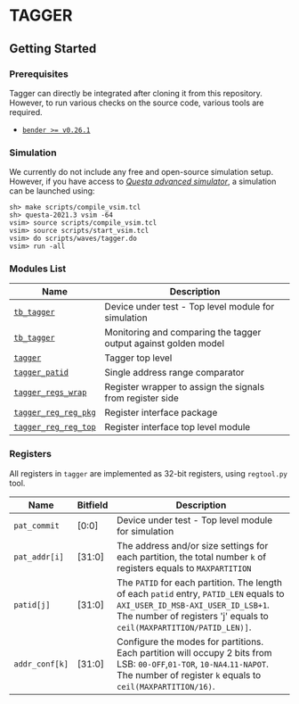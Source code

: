 # TAGGER

## Getting Started

### Prerequisites
Tagger can directly be integrated after cloning it from this repository. However, to run 
various checks on the source code, various tools are required.

- [`bender >= v0.26.1`](https://github.com/pulp-platform/bender)

### Simulation

We currently do not include any free and open-source simulation setup. However, if you have access to
[*Questa advanced simulator*](https://eda.sw.siemens.com/en-US/ic/questa/simulation/advanced-simulator/),
a simulation can be launched using:
```
sh> make scripts/compile_vsim.tcl
sh> questa-2021.3 vsim -64
vsim> source scripts/compile_vsim.tcl
vsim> source scripts/start_vsim.tcl
vsim> do scripts/waves/tagger.do
vsim> run -all
```
### Modules List

| Name                                                            | Description |
|-----------------------------------------------------------------|-------------|
| [`tb_tagger`](test/tb_tagger.sv)                                | Device under test - Top level module for simulation    |
| [`tb_tagger`](test/user_checker.sv)                             | Monitoring and comparing the tagger output against golden model |
| [`tagger`](src/tagger.sv)                                       | Tagger top level            |
| [`tagger_patid`](src/tagger_patid.sv)                           | Single address range comparator       |
| [`tagger_regs_wrap`](src/tagger_regs_wrap.sv)                   | Register wrapper to assign the signals from register side |
| [`tagger_reg_reg_pkg`](src/register/tagger_reg_reg_pkg.sv)      | Register interface package            |
| [`tagger_reg_reg_top`](src/register/tagger_reg_reg_top.sv)      | Register interface top level module            |

### Registers

All registers in `tagger` are implemented as 32-bit registers, using `regtool.py` tool.

| Name                       | Bitfield    | Description  |
|----------------------------|-------------|--------------|
| `pat_commit`               | \[0:0\]     | Device under test - Top level module for simulation    |
| `pat_addr[i]`              | \[31:0\]    | The address and/or size settings for each partition, the total number `k` of registers equals to `MAXPARTITION`    |
| `patid[j]`                 | \[31:0\]    | The `PATID` for each partition. The length of each `patid` entry, `PATID_LEN` equals to `AXI_USER_ID_MSB-AXI_USER_ID_LSB+1`. The number of registers 'j' equals to `ceil(MAXPARTITION/PATID_LEN)]`. |
| `addr_conf[k]`             | \[31:0\]    | Configure the modes for partitions. Each partition will occupy 2 bits from LSB: `00-OFF`,`01-TOR`, `10-NA4`.`11-NAPOT`. The number of register `k` equals to `ceil(MAXPARTITION/16)`. |
